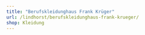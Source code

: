```yaml
---
title: "Berufskleidunghaus Frank Krüger"
url: /lindhorst/berufskleidunghaus-frank-krueger/
shop: Kleidung
---
```


